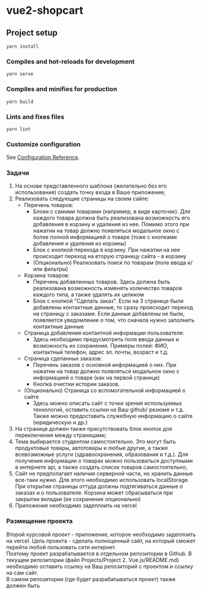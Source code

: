 # vue2-shopcart

## Project setup

```
yarn install
```

### Compiles and hot-reloads for development

```
yarn serve
```

### Compiles and minifies for production

```
yarn build
```

### Lints and fixes files

```
yarn lint
```

### Customize configuration

See [Configuration Reference](https://cli.vuejs.org/config/).

### Задачи

1. На основе представленного шаблона (желательно без его использования) создать точку
   входа в Ваше приложение;
2. Реализовать следующие страницы на своем сайте:
   - Перечень товаров:
     - Блоки с самими товарами (например, в виде карточек). Для каждого товара должна
       быть реализована возможность его добавления в корзину и удаления из нее. Помимо
       этого при нажатии на товар должно появляться модальное окно с более полной
       информацией о товаре (тоже с кнопками добавления и удаления из корзины)
     - Блок с кнопкой перехода в корзину. При нажатии на нее происходит переход на
       вторую страницу сайта - в корзину
     - (Опционально) Реализовать поиск по товарам (поле ввода и/или фильтры)
   - Корзина товаров:
     - Перечень добавленных товаров. Здесь должна быть реализована возможность изменять
       количество товаров каждого типа, а также удалять их целиком
     - Блок с кнопкой "Сделать заказ". Если на 3 странице были добавлены контактные
       данные, то сразу происходит переход на страницу с заказами. Если данные
       добавлены не были, появляется уведомление о том, что сначала нужно заполнить
       контактные данные
   - Страница добавления контактной информации пользователя:
     - Здесь необходимо предусмотреть поля ввода данных и возможность их сохранения.
       Примеры полей: ФИО, контактный телефон, адрес эл. почты, возраст и т.д.
   - Страница сделанных заказов:
     - Перечень заказов с основной информацией о них. При нажатии на товар должно
       появляться модальное окно с информацией о товаре (как на первой странице)
     - Кнопка очистки истории заказов.
   - (Опционально) Страница со вспомогательной информацией о сайте
     - Здесь можно описать сайт с точки зрения используемых технологий, оставить ссылки
       на Ваш github/ резюме и т.д. Также можно предоставить служебную информацию о
       сайте (юридическую и др.)
3. На странице должен также присутствовать блок кнопок для переключения между страницами;
4. Тема выбирается студентом самостоятельно. Это могут быть продуктовые товары, автотовары
   и любые другие, а также всевозможные услуги (здравоохранения, образования и т.д.). Для
   получения информации о товарах можно пользоваться доступными в интернете api, а также
   создать список товаров самостоятельно;
5. Сайт не предполагает наличия серверной части, но хранить данные все-таки нужно. Для
   этого необходимо использовать localStorage. При открытии страницы оттуда должны
   подтягиваться данные о заказах и о пользователе. Корзина может сбрасываться при
   закрытии вкладки (ее сохранение опционально)
6. Приложение необходимо задеплоить на vercel

### Размещение проекта

Второй курсовой проект - приложение, которое необходимо задеплоить на vercel. Цель
проекта - сделать полноценный сайт, на который сможет перейти любой пользовать сети
интернет. <br>
Поэтому проект разрабатывается в отдельном репозитории в Github. В текущем
репозитории (файл Projects/Project 2. Vue.js/README.md) необходимо оставить ссылку на
Ваш репозиторий с проектом и ссылку на сам сайт. <br>
В самом репозитории (где будет разрабатываться проект) также должен быть

